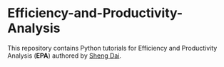 # Efficiency-and-Productivity-Analysis
This repository contains Python tutorials for Efficiency and Productivity Analysis (**EPA**) authored by [Sheng Dai](https://www.researchgate.net/profile/Sheng_Dai8).
